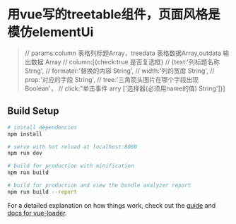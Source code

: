 # 用vue写的treetable组件，页面风格是模仿elementUi

> // params:column 表格列标题Array，treedata 表格数据Array,outdata 输出数据 Array
// column:[{check:true 是否复选框}
// {text:'列标题名称 Strng',
// formater:'替换的内容 String',
// width:'列的宽度 String',
// prop:'对应的字段 String',
// tree:'三角箭头图片在哪个字段出现 Boolean'，
// click:"单击事件 arry ['选择器(必须用name的值) String']}]

## Build Setup

``` bash
# install dependencies
npm install

# serve with hot reload at localhost:8080
npm run dev

# build for production with minification
npm run build

# build for production and view the bundle analyzer report
npm run build --report
```

For a detailed explanation on how things work, check out the [guide](http://vuejs-templates.github.io/webpack/) and [docs for vue-loader](http://vuejs.github.io/vue-loader).
